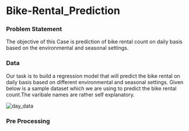 # Bike-Rental_Prediction
### Problem Statement 
The objective of this Case is  prediction of bike rental count on daily basis based on the environmental and seasonal settings.

### Data
Our task is to build a regression model that will predict the bike rental on daily basis based on different environmental and seasonal settings. Given below is a sample dataset which we are using to predict the bike rental count.The varibale names are rather self explanatory.

![day_data](https://user-images.githubusercontent.com/20225277/46469294-9cb53580-c7f0-11e8-991c-fc4d40246367.png)

### Pre Processing
